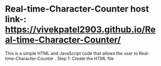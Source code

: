 # Real-time-Character-Counter host link-: https://vivekpatel2903.github.io/Real-time-Character-Counter/
This is a simple HTML and JavaScript code that allows the user to Real-time-Character-Counter .
Step 1: Create the HTML file

